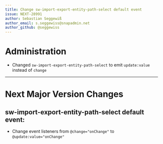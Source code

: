 ```yaml
---
title: Change sw-import-export-entity-path-select default event
issue: NEXT-28991
author: Sebastian Seggewiß
author_email: s.seggewiss@snapadmin.net
author_github: @seggewiss
---
```

# Administration
* Changed `sw-import-export-entity-path-select` to emit `update:value` instead of `change`
___
# Next Major Version Changes
## sw-import-export-entity-path-select default event:
* Change event listeners from `@change="onChange"` to `@update:value="onChange"`
